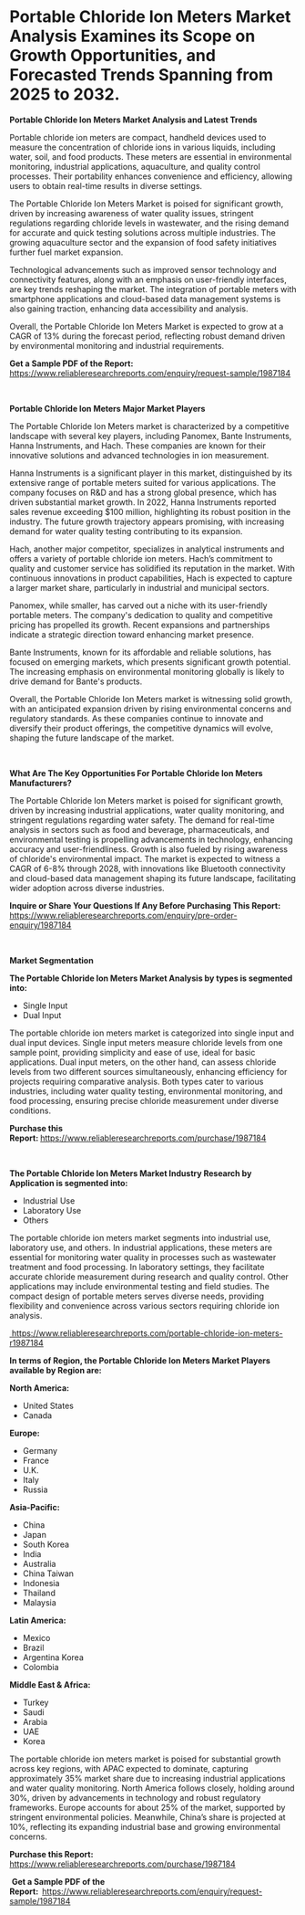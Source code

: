 <p><h1>Portable Chloride Ion Meters Market Analysis Examines its Scope on Growth Opportunities, and Forecasted Trends Spanning from 2025 to 2032.</h1></p><p><strong>Portable Chloride Ion Meters Market Analysis and Latest Trends</strong></p>
<p><p>Portable chloride ion meters are compact, handheld devices used to measure the concentration of chloride ions in various liquids, including water, soil, and food products. These meters are essential in environmental monitoring, industrial applications, aquaculture, and quality control processes. Their portability enhances convenience and efficiency, allowing users to obtain real-time results in diverse settings.</p><p>The Portable Chloride Ion Meters Market is poised for significant growth, driven by increasing awareness of water quality issues, stringent regulations regarding chloride levels in wastewater, and the rising demand for accurate and quick testing solutions across multiple industries. The growing aquaculture sector and the expansion of food safety initiatives further fuel market expansion. </p><p>Technological advancements such as improved sensor technology and connectivity features, along with an emphasis on user-friendly interfaces, are key trends reshaping the market. The integration of portable meters with smartphone applications and cloud-based data management systems is also gaining traction, enhancing data accessibility and analysis.</p><p>Overall, the Portable Chloride Ion Meters Market is expected to grow at a CAGR of 13% during the forecast period, reflecting robust demand driven by environmental monitoring and industrial requirements.</p></p>
<p><strong>Get a Sample PDF of the Report:&nbsp;</strong> <a href="https://www.reliableresearchreports.com/enquiry/request-sample/1987184?utm_campaign=3323&utm_medium=2&utm_source=Github&utm_content=ia&utm_term=12042025&utm_id=portable-chloride-ion-meters">https://www.reliableresearchreports.com/enquiry/request-sample/1987184</a></p>
<p>&nbsp;</p>
<p><strong>Portable Chloride Ion Meters Major Market Players</strong></p>
<p><p>The Portable Chloride Ion Meters market is characterized by a competitive landscape with several key players, including Panomex, Bante Instruments, Hanna Instruments, and Hach. These companies are known for their innovative solutions and advanced technologies in ion measurement.</p><p>Hanna Instruments is a significant player in this market, distinguished by its extensive range of portable meters suited for various applications. The company focuses on R&D and has a strong global presence, which has driven substantial market growth. In 2022, Hanna Instruments reported sales revenue exceeding $100 million, highlighting its robust position in the industry. The future growth trajectory appears promising, with increasing demand for water quality testing contributing to its expansion.</p><p>Hach, another major competitor, specializes in analytical instruments and offers a variety of portable chloride ion meters. Hach’s commitment to quality and customer service has solidified its reputation in the market. With continuous innovations in product capabilities, Hach is expected to capture a larger market share, particularly in industrial and municipal sectors.</p><p>Panomex, while smaller, has carved out a niche with its user-friendly portable meters. The company's dedication to quality and competitive pricing has propelled its growth. Recent expansions and partnerships indicate a strategic direction toward enhancing market presence.</p><p>Bante Instruments, known for its affordable and reliable solutions, has focused on emerging markets, which presents significant growth potential. The increasing emphasis on environmental monitoring globally is likely to drive demand for Bante's products.</p><p>Overall, the Portable Chloride Ion Meters market is witnessing solid growth, with an anticipated expansion driven by rising environmental concerns and regulatory standards. As these companies continue to innovate and diversify their product offerings, the competitive dynamics will evolve, shaping the future landscape of the market.</p></p>
<p>&nbsp;</p>
<p><strong>What Are The Key Opportunities For Portable Chloride Ion Meters Manufacturers?</strong></p>
<p><p>The Portable Chloride Ion Meters market is poised for significant growth, driven by increasing industrial applications, water quality monitoring, and stringent regulations regarding water safety. The demand for real-time analysis in sectors such as food and beverage, pharmaceuticals, and environmental testing is propelling advancements in technology, enhancing accuracy and user-friendliness. Growth is also fueled by rising awareness of chloride's environmental impact. The market is expected to witness a CAGR of 6-8% through 2028, with innovations like Bluetooth connectivity and cloud-based data management shaping its future landscape, facilitating wider adoption across diverse industries.</p></p>
<p><strong>Inquire or Share Your Questions If Any Before Purchasing This Report:</strong> <a href="https://www.reliableresearchreports.com/enquiry/pre-order-enquiry/1987184?utm_campaign=3323&utm_medium=2&utm_source=Github&utm_content=ia&utm_term=12042025&utm_id=portable-chloride-ion-meters">https://www.reliableresearchreports.com/enquiry/pre-order-enquiry/1987184</a></p>
<p>&nbsp;</p>
<p><strong>Market Segmentation</strong></p>
<p><strong>The Portable Chloride Ion Meters Market Analysis by types is segmented into:</strong></p>
<p><ul><li>Single Input</li><li>Dual Input</li></ul></p>
<p><p>The portable chloride ion meters market is categorized into single input and dual input devices. Single input meters measure chloride levels from one sample point, providing simplicity and ease of use, ideal for basic applications. Dual input meters, on the other hand, can assess chloride levels from two different sources simultaneously, enhancing efficiency for projects requiring comparative analysis. Both types cater to various industries, including water quality testing, environmental monitoring, and food processing, ensuring precise chloride measurement under diverse conditions.</p></p>
<p><strong>Purchase this Report:&nbsp;</strong><a href="https://www.reliableresearchreports.com/purchase/1987184?utm_campaign=3323&utm_medium=2&utm_source=Github&utm_content=ia&utm_term=12042025&utm_id=portable-chloride-ion-meters">https://www.reliableresearchreports.com/purchase/1987184</a></p>
<p>&nbsp;</p>
<p><strong>The Portable Chloride Ion Meters Market Industry Research by Application is segmented into:</strong></p>
<p><ul><li>Industrial Use</li><li>Laboratory Use</li><li>Others</li></ul></p>
<p><p>The portable chloride ion meters market segments into industrial use, laboratory use, and others. In industrial applications, these meters are essential for monitoring water quality in processes such as wastewater treatment and food processing. In laboratory settings, they facilitate accurate chloride measurement during research and quality control. Other applications may include environmental testing and field studies. The compact design of portable meters serves diverse needs, providing flexibility and convenience across various sectors requiring chloride ion analysis.</p></p>
<p><a href="https://www.reliableresearchreports.com/portable-chloride-ion-meters-r1987184?utm_campaign=3323&utm_medium=2&utm_source=Github&utm_content=ia&utm_term=12042025&utm_id=portable-chloride-ion-meters">&nbsp;https://www.reliableresearchreports.com/portable-chloride-ion-meters-r1987184</a></p>
<p><strong>In terms of Region, the Portable Chloride Ion Meters Market Players available by Region are:</strong></p>
<p>
    <p> <strong> North America: </strong>
        <ul>
            <li>United States</li>
            <li>Canada</li>
        </ul>
        </p> 
    <p> <strong> Europe: </strong>
        <ul>
            <li>Germany</li>
            <li>France</li>
            <li>U.K.</li>
            <li>Italy</li>
            <li>Russia</li>
        </ul>
        </p> 
    <p> <strong> Asia-Pacific: </strong>
        <ul>
            <li>China</li>
            <li>Japan</li>
            <li>South Korea</li>
            <li>India</li>
            <li>Australia</li>
            <li>China Taiwan</li>
            <li>Indonesia</li>
            <li>Thailand</li>
            <li>Malaysia</li>
        </ul>
        </p> 
    <p> <strong> Latin America: </strong>
        <ul>
            <li>Mexico</li>
            <li>Brazil</li>
            <li>Argentina Korea</li>
            <li>Colombia</li>
        </ul>
        </p> 
    <p> <strong> Middle East & Africa: </strong>
        <ul>
            <li>Turkey</li>
            <li>Saudi</li>
            <li>Arabia</li>
            <li>UAE</li>
            <li>Korea</li>
        </ul>
    </p>
    </p>
<p><p>The portable chloride ion meters market is poised for substantial growth across key regions, with APAC expected to dominate, capturing approximately 35% market share due to increasing industrial applications and water quality monitoring. North America follows closely, holding around 30%, driven by advancements in technology and robust regulatory frameworks. Europe accounts for about 25% of the market, supported by stringent environmental policies. Meanwhile, China’s share is projected at 10%, reflecting its expanding industrial base and growing environmental concerns.</p></p>
<p><strong>Purchase this Report: </strong><a href="https://www.reliableresearchreports.com/purchase/1987184?utm_campaign=3323&utm_medium=2&utm_source=Github&utm_content=ia&utm_term=12042025&utm_id=portable-chloride-ion-meters">https://www.reliableresearchreports.com/purchase/1987184</a></p>
<p>&nbsp;<strong>Get a Sample PDF of the Report:&nbsp;&nbsp;</strong><a href="https://www.reliableresearchreports.com/enquiry/request-sample/1987184?utm_campaign=3323&utm_medium=2&utm_source=Github&utm_content=ia&utm_term=12042025&utm_id=portable-chloride-ion-meters">https://www.reliableresearchreports.com/enquiry/request-sample/1987184</a></p>
<p><strong></strong></p>
<p><p></p><p></p><p></p></p>